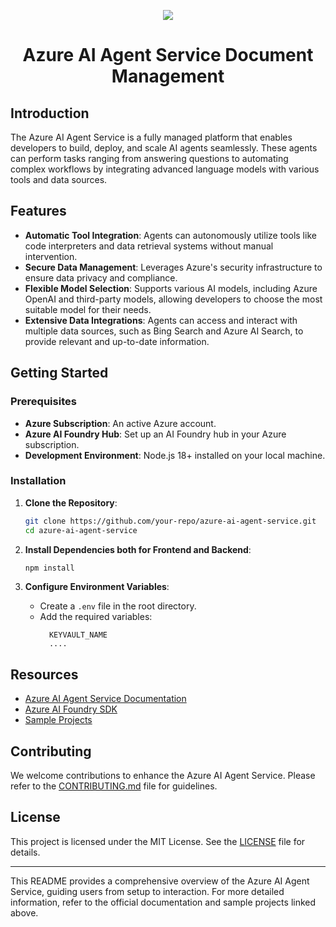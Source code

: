 <p align="center">
  <a href="https://skillicons.dev">
    <img src="https://skillicons.dev/icons?i=azure,react,nodejs,js,docker,vite,vscode" />
  </a>
</p>


<h1 align="center">Azure AI Agent Service Document Management</h1>

## Introduction
The Azure AI Agent Service is a fully managed platform that enables developers to build, deploy, and scale AI agents seamlessly. These agents can perform tasks ranging from answering questions to automating complex workflows by integrating advanced language models with various tools and data sources.

## Features
- **Automatic Tool Integration**: Agents can autonomously utilize tools like code interpreters and data retrieval systems without manual intervention.
- **Secure Data Management**: Leverages Azure's security infrastructure to ensure data privacy and compliance.
- **Flexible Model Selection**: Supports various AI models, including Azure OpenAI and third-party models, allowing developers to choose the most suitable model for their needs.
- **Extensive Data Integrations**: Agents can access and interact with multiple data sources, such as Bing Search and Azure AI Search, to provide relevant and up-to-date information.

## Getting Started

### Prerequisites
- **Azure Subscription**: An active Azure account.
- **Azure AI Foundry Hub**: Set up an AI Foundry hub in your Azure subscription.
- **Development Environment**: Node.js 18+ installed on your local machine.

### Installation

1. **Clone the Repository**:
   ```bash
   git clone https://github.com/your-repo/azure-ai-agent-service.git
   cd azure-ai-agent-service
   ```

2. **Install Dependencies both for Frontend and Backend**:
   ```bash
   npm install
   ```

3. **Configure Environment Variables**:
   - Create a `.env` file in the root directory.
   - Add the required variables:
     ```env
       KEYVAULT_NAME
       ....

## Resources
- [Azure AI Agent Service Documentation](https://learn.microsoft.com/en-us/azure/ai-services/agents/overview)
- [Azure AI Foundry SDK](https://github.com/microsoft/Agents)
- [Sample Projects](https://github.com/Azure-Samples/azure-ai-agent-service-enterprise-demo)

## Contributing
We welcome contributions to enhance the Azure AI Agent Service. Please refer to the [CONTRIBUTING.md](CONTRIBUTING.md) file for guidelines.

## License
This project is licensed under the MIT License. See the [LICENSE](LICENSE) file for details.

---

This README provides a comprehensive overview of the Azure AI Agent Service, guiding users from setup to interaction. For more detailed information, refer to the official documentation and sample projects linked above.

